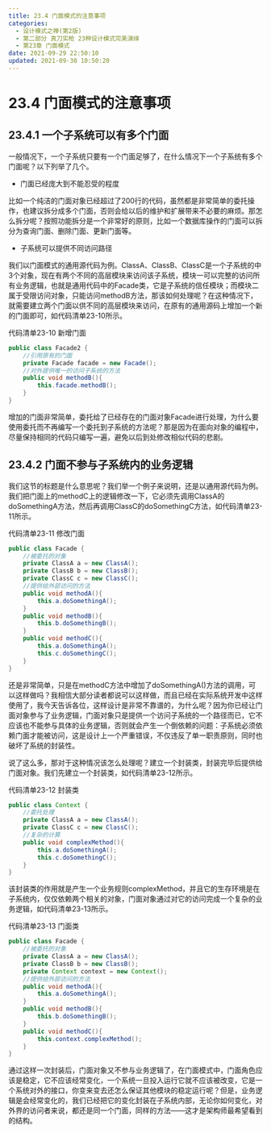 ```yaml
---
title: 23.4 门面模式的注意事项
categories: 
  - 设计模式之禅(第2版)
  - 第二部分 真刀实枪 23种设计模式完美演绎
  - 第23章 门面模式
date: 2021-09-29 22:50:10
updated: 2021-09-30 10:50:20
---
```

# 23.4 门面模式的注意事项
## 23.4.1 一个子系统可以有多个门面
一般情况下，一个子系统只要有一个门面足够了，在什么情况下一个子系统有多个门面呢？以下列举了几个。

- 门面已经庞大到不能忍受的程度

比如一个纯洁的门面对象已经超过了200行的代码，虽然都是非常简单的委托操作，也建议拆分成多个门面，否则会给以后的维护和扩展带来不必要的麻烦。那怎么拆分呢？按照功能拆分是一个非常好的原则，比如一个数据库操作的门面可以拆分为查询门面、删除门面、更新门面等。
- 子系统可以提供不同访问路径

我们以门面模式的通用源代码为例。ClassA、ClassB、ClassC是一个子系统的中3个对象，现在有两个不同的高层模块来访问该子系统，模块一可以完整的访问所有业务逻辑，也就是通用代码中的Facade类，它是子系统的信任模块；而模块二属于受限访问对象，只能访问methodB方法，那该如何处理呢？在这种情况下，就需要建立两个门面以供不同的高层模块来访问，在原有的通用源码上增加一个新的门面即可，如代码清单23-10所示。

代码清单23-10 新增门面
```java
public class Facade2 {
    //引用原有的门面
    private Facade facade = new Facade();
    //对外提供唯一的访问子系统的方法
    public void methodB(){
        this.facade.methodB();
    }
}
```
增加的门面非常简单，委托给了已经存在的门面对象Facade进行处理，为什么要使用委托而不再编写一个委托到子系统的方法呢？那是因为在面向对象的编程中，尽量保持相同的代码只编写一遍，避免以后到处修改相似代码的悲剧。

## 23.4.2 门面不参与子系统内的业务逻辑
我们这节的标题是什么意思呢？我们举一个例子来说明，还是以通用源代码为例。我们把门面上的methodC上的逻辑修改一下，它必须先调用ClassA的doSomethingA方法，然后再调用ClassC的doSomethingC方法，如代码清单23-11所示。

代码清单23-11 修改门面
```java
public class Facade {
    //被委托的对象
    private ClassA a = new ClassA();
    private ClassB b = new ClassB();
    private ClassC c = new ClassC();
    //提供给外部访问的方法
    public void methodA(){
        this.a.doSomethingA();
    }
    public void methodB(){
        this.b.doSomethingB();
    }
    public void methodC(){
        this.a.doSomethingA();
        this.c.doSomethingC();
    }
}
```
还是非常简单，只是在methodC方法中增加了doSomethingA()方法的调用，可以这样做吗？我相信大部分读者都说可以这样做，而且已经在实际系统开发中这样使用了，我今天告诉各位，这样设计是非常不靠谱的，为什么呢？因为你已经让门面对象参与了业务逻辑，门面对象只是提供一个访问子系统的一个路径而已，它不应该也不能参与具体的业务逻辑，否则就会产生一个倒依赖的问题：子系统必须依赖门面才能被访问，这是设计上一个严重错误，不仅违反了单一职责原则，同时也破坏了系统的封装性。

说了这么多，那对于这种情况该怎么处理呢？建立一个封装类，封装完毕后提供给门面对象。我们先建立一个封装类，如代码清单23-12所示。

代码清单23-12 封装类
```java
public class Context {
    //委托处理
    private ClassA a = new ClassA();
    private ClassC c = new ClassC();
    //复杂的计算
    public void complexMethod(){
        this.a.doSomethingA();
        this.c.doSomethingC();
    }
}
```
该封装类的作用就是产生一个业务规则complexMethod，并且它的生存环境是在子系统内，仅仅依赖两个相关的对象，门面对象通过对它的访问完成一个复杂的业务逻辑，如代码清单23-13所示。

代码清单23-13 门面类
```java
public class Facade {
    //被委托的对象
    private ClassA a = new ClassA();
    private ClassB b = new ClassB();
    private Context context = new Context();
    //提供给外部访问的方法
    public void methodA(){
        this.a.doSomethingA();
    }
    public void methodB(){
        this.b.doSomethingB();
    }
    public void methodC(){
        this.context.complexMethod();
    }
}
```
通过这样一次封装后，门面对象又不参与业务逻辑了，在门面模式中，门面角色应该是稳定，它不应该经常变化，一个系统一旦投入运行它就不应该被改变，它是一个系统对外的接口，你变来变去还怎么保证其他模块的稳定运行呢？但是，业务逻辑是会经常变化的，我们已经把它的变化封装在子系统内部，无论你如何变化，对外界的访问者来说，都还是同一个门面，同样的方法——这才是架构师最希望看到的结构。

